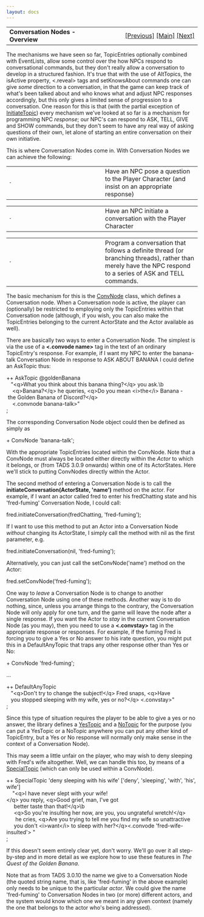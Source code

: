 ```yaml
---
layout: docs
---
```

<table width="100%" data-border="0" data-cellspacing="0"
data-cellpadding="3" data-bgcolor="#C0C0C0">
<colgroup>
<col style="width: 50%" />
<col style="width: 50%" />
</colgroup>
<tbody>
<tr>
<td style="text-align: left;"><strong>Conversation Nodes -
Overview<br />
</strong></td>
<td style="text-align: right;"><a
href="limitsuggestions.html">[Previous]</a> <a
href="generalintroduction.html">[Main]</a> <a
href="convnode.html">[Next]</a></td>
</tr>
</tbody>
</table>

  
The mechanisms we have seen so far, TopicEntries optionally combined
with EventLists, allow some control over the how NPCs respond to
conversational commands, but they don't really allow a conversation to
develop in a structured fashion. It's true that with the use of
AltTopics, the isActive property, \<.reveal\> tags and setKnowsAbout
commands one can give *some* direction to a conversation, in that the
game can keep track of what's been talked about and who knows what and
adjust NPC responses accordingly, but this only gives a limited sense of
progression to a conversation. One reason for this is that (with the
partial exception of [InitiateTopic](initiatetopic.html)) every mechanism
we've looked at so far is a mechanism for programming NPC *response*;
our NPC's can respond to ASK, TELL, GIVE and SHOW commands, but they
don't seem to have any real way of asking questions of their own, let
alone of starting an entire conversation on their own initiative.  
  
This is where Conversation Nodes come in. With Conversation Nodes we can
achieve the following:  
  

<table data-border="0" data-cellpadding="0" data-cellspacing="0">
<colgroup>
<col style="width: 50%" />
<col style="width: 50%" />
</colgroup>
<tbody>
<tr data-valign="top">
<td width="14">·</td>
<td>Have an NPC pose a question to the Player Character (and insist on
an appropriate response)  <br />
</td>
</tr>
</tbody>
</table>

<table data-border="0" data-cellpadding="0" data-cellspacing="0">
<colgroup>
<col style="width: 50%" />
<col style="width: 50%" />
</colgroup>
<tbody>
<tr data-valign="top">
<td width="14">·</td>
<td>Have an NPC initiate a conversation with the Player Character
 <br />
</td>
</tr>
</tbody>
</table>

<table data-border="0" data-cellpadding="0" data-cellspacing="0">
<colgroup>
<col style="width: 50%" />
<col style="width: 50%" />
</colgroup>
<tbody>
<tr data-valign="top">
<td width="14">·</td>
<td>Program a conversation that follows a definite thread (or branching
threads), rather than merely have the NPC respond to a series of ASK and
TELL commands.  <br />
</td>
</tr>
</tbody>
</table>



  
The basic mechanism for this is the [ConvNode](convnode.html) class,
which defines a Conversation node. When a Conversation node is active,
the player can (optionally) be restricted to employing only the
TopicEntries within that Conversation node (although, if you wish, you
can also make the TopicEntries belonging to the current ActorState and
the Actor available as well).  
  
There are basically two ways to enter a Conversation Node. The simplest
is via the use of a **\<.convode name\>** tag in the text of an ordinary
TopicEntry's response. For example, if I want my NPC to enter the
banana-talk Conversation Node in response to ASK ABOUT BANANA I could
define an AskTopic thus:  
  
++ AskTopic @goldenBanana  
   "\<q\>What you think about this banana thing?\</q\> you ask.\b  
    \<q\>Banana?\</q\> he queries, \<q\>Do you mean \<i\>the\</i\> Banana - the Golden Banana of Discord?\</q\>  
    \<.convnode banana-talk\>"  
;  
  
The corresponding Conversation Node object could then be defined as
simply as  
  
+ ConvNode 'banana-talk';  
  
With the appropriate TopicEntries located within the ConvNode. Note that
a ConvNode must always be located either directly within the *Actor* to
which it belongs, or (from TADS 3.0.9 onwards) within one of its
ActorStates. Here we'll stick to putting ConvNodes directly within the
Actor.  
  
The second method of entering a Conversation Node is to call the
**initiateConversation(ActorState, 'name')** method on the actor. For
example, if I want an actor called fred to enter his fredChatting state
and his 'fred-fuming' Conversation Node, I could call:  
  
fred.initiateConversation(fredChatting, 'fred-fuming');  
  
If I want to use this method to put an Actor into a Conversation Node
*without* changing its ActorState, I simply call the method with nil as
the first parameter, e.g.  
  
fred.initiateConversation(nil, 'fred-fuming');  
  
Alternatively, you can just call the setConvNode('name') method on the
Actor:  
  
fred.setConvNode('fred-fuming');  
  
One way to *leave* a Conversation Node is to change to another
Conversation Node using one of these methods. Another way is to do
nothing, since, unless you arrange things to the contrary, the
Conversation Node will only apply for one turn, and the game will leave
the node after a single response. If you want the Actor to *stay* in the
current Conversation Node (as you may), then you need to use a
**\<.convstay\>** tag in the appropriate response or responses. For
example, if the fuming Fred is forcing you to give a Yes or No answer to
his irate question, you might put this in a DefaultAnyTopic that traps
any other response other than Yes or No:  
  
+ ConvNode 'fred-fuming';  
  
...  
  
++ DefaultAnyTopic  
   "\<q\>Don't try to change the subject!\</q\> Fred snaps, \<q\>Have   
   you stopped sleeping with my wife, yes or no?\</q\> \<.convstay\>"  
;  
  
Since this type of situation requires the player to be able to give a
yes or no answer, the library defines a [YesTopic](yestopic.html) and a
[NoTopic](notopic.html) for the purpose (you can put a YesTopic or a
NoTopic anywhere you can put any other kind of TopicEntry, but a Yes or
No response will normally only make sense in the context of a
Conversation Node).  
  
This may seem a little unfair on the player, who may wish to deny
sleeping with Fred's wife altogether. Well, we can handle this too, by
means of a [SpecialTopic](specialtopic.html) (which can only be used
within a ConvNode).  
  
++ SpecialTopic 'deny sleeping with his wife' \['deny', 'sleeping', 'with', 'his', wife'\]  
    "\<q\>I have never slept with your wife!\</q\> you reply, \<q\>Good grief, man, I've got   
     better taste than that!\</q\>\b  
     \<q\>So you're insulting her now, are you, you ungrateful wretch!\</q\>   
      he cries, \<q\>Are you trying to tell me you find my wife so unattractive   
     you don't \<i\>want\</i\> to sleep with her?\</q\>\<.convode 'fred-wife-insulted'\> "      
;  
  
If this doesn't seem entirely clear yet, don't worry. We'll go over it
all step-by-step and in more detail as we explore how to use these
features in *The Quest of the Golden Banana*.  
  
Note that as from TADS 3.0.10 the name we give to a Conversation Node
(the quoted string name, that is, like 'fred-fuming' in the above
example) only needs to be unique to the particular *actor*. We could
give the name 'fred-fuming' to Conversation Nodes in two (or more)
different actors, and the system would know which one we meant in any
given context (namely the one that belongs to the actor who's being
addressed).  
  
  
  
  
  
  
  
  
